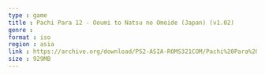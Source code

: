 ```yaml
---
type : game
title : Pachi Para 12 - Ooumi to Natsu no Omoide (Japan) (v1.02)
genre : 
format : iso
region : asia
link : https://archive.org/download/PS2-ASIA-ROMS321COM/Pachi%20Para%2012%20-%20Ooumi%20to%20Natsu%20no%20Omoide%20%28Japan%29%20%28v1.02%29.7z
size : 929MB
---
```

